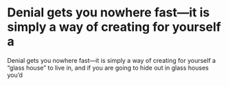 # Denial gets you nowhere fast—it is simply a way of creating for yourself a

Denial gets you nowhere fast—it is simply a way of creating for yourself a
“glass house” to live in, and if you are going to hide out in glass houses you’d